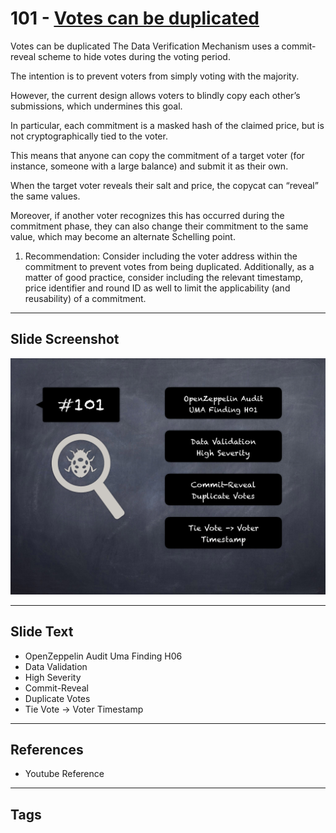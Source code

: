 
# 101 - [Votes can be duplicated](./Votes%20can%20be%20duplicated.md)

Votes can be duplicated The Data Verification Mechanism uses a commit-reveal scheme to hide votes during the voting period. 

The intention is to prevent voters from simply voting with the majority. 

However, the current design allows voters to blindly copy each other’s submissions, which undermines this goal. 

In particular, each commitment is a masked hash of the claimed price, but is not cryptographically tied to the voter. 

This means that anyone can copy the commitment of a target voter (for instance, someone with a large balance) and submit it as their own. 

When the target voter reveals their salt and price, the copycat can “reveal” the same values. 

Moreover, if another voter recognizes this has occurred during the commitment phase, they can also change their commitment to the same value, which may become an alternate Schelling point.

1. Recommendation: Consider including the voter address within the commitment to prevent votes from being duplicated. Additionally, as a matter of good practice, consider including the relevant timestamp, price identifier and round ID as well to limit the applicability (and reusability) of a commitment.
___
## Slide Screenshot
![101.png](../../images/7.%20Audit%20Findings%20101/101.png)
___
## Slide Text
- OpenZeppelin Audit Uma Finding H06
- Data Validation
- High Severity
- Commit-Reveal
- Duplicate Votes
- Tie Vote -> Voter Timestamp
___
## References
- Youtube Reference
___
## Tags

